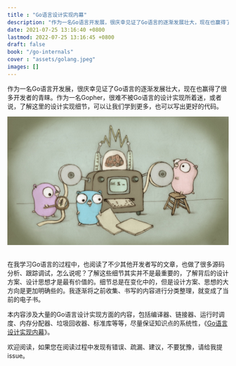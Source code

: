 ```yaml
---
title : "Go语言设计实现内幕"
description: "作为一名Go语言开发展，很庆幸见证了Go语言的逐渐发展壮大，现在也赢得了很多开发者的青睐。作为一名Gopher，很难不被Go语言的设计实现所着迷，或者说，了解这里的设计实现细节，可以让我们学到更多，也可以写出更好的代码。"
date: 2021-07-25 13:16:40 +0800
lastmod: 2022-07-25 13:16:45 +0800
draft: false
book: "/go-internals"
cover : "assets/golang.jpeg"
images: []
---
```


作为一名Go语言开发展，很庆幸见证了Go语言的逐渐发展壮大，现在也赢得了很多开发者的青睐。作为一名Gopher，很难不被Go语言的设计实现所着迷，或者说，了解这里的设计实现细节，可以让我们学到更多，也可以写出更好的代码。

<div class="center" align="center" style="padding-bottom: 1rem;">
<img alt="golang" src="/books/assets/golang.jpeg"/>
</div>

在我学习Go语言的过程中，也阅读了不少其他开发者写的文章，也做了很多源码分析、跟踪调试，怎么说呢？了解这些细节其实并不是最重要的，了解背后的设计方案、设计思想才是最有价值的。细节总是在变化中的，但是设计方案、思想的大方向是更加明确些的。我逐渐将之前收集、书写的内容进行分类整理，就变成了当前的电子书。

本内容涉及大量的Go语言设计实现方面的内容，包括编译器、链接器、运行时调度、内存分配器、垃圾回收器、标准库等等，尽量保证知识点的系统性，《[Go语言设计实现内幕](/go-internals)》。

欢迎阅读，如果您在阅读过程中发现有错误、疏漏、建议，不要犹豫，请给我提issue。
